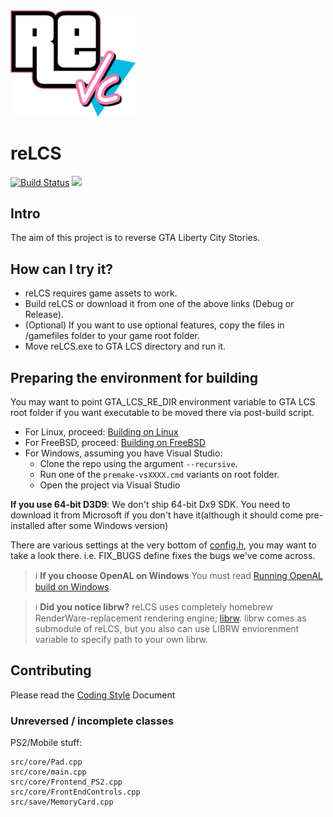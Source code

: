<img src="https://github.com/burt111/re3/blob/main/logo.png?raw=true" alt="re3 logo" width="200">

# reLCS
[![Build Status](https://img.shields.io/endpoint.svg?url=https%3A%2F%2Factions-badge.atrox.dev%2FGTAmodding%2Fre3%2Fbadge%3Fref%3Dlcs&style=flat)](https://actions-badge.atrox.dev/burt111/re3/goto?ref=lcs)
<a href="https://discord.gg/aKYAwCx92H"><img src="https://img.shields.io/badge/discord-join-7289DA.svg?logo=discord&longCache=true&style=flat" /></a>

## Intro

The aim of this project is to reverse GTA Liberty City Stories.

## How can I try it?

- reLCS requires game assets to work.
- Build reLCS or download it from one of the above links (Debug or Release).
- (Optional) If you want to use optional features, copy the files in /gamefiles folder to your game root folder.
- Move reLCS.exe to GTA LCS directory and run it.

## Preparing the environment for building

You may want to point GTA_LCS_RE_DIR environment variable to GTA LCS root folder if you want executable to be moved there via post-build script.

- For Linux, proceed: [Building on Linux](https://github.com/burt111/re3/wiki/Building-on-Linux)
- For FreeBSD, proceed: [Building on FreeBSD](https://github.com/burt111/re3/wiki/Building-on-FreeBSD) 
- For Windows, assuming you have Visual Studio:
    - Clone the repo using the argument `--recursive`.
    - Run one of the `premake-vsXXXX.cmd` variants on root folder.
    - Open the project via Visual Studio  
    
**If you use 64-bit D3D9**: We don't ship 64-bit Dx9 SDK. You need to download it from Microsoft if you don't have it(although it should come pre-installed after some Windows version)  

There are various settings at the very bottom of [config.h](https://github.com/burt111/re3/tree/lcs/src/core/config.h), you may want to take a look there. i.e. FIX_BUGS define fixes the bugs we've come across.

> :information_source: **If you choose OpenAL on Windows** You must read [Running OpenAL build on Windows](https://github.com/burt111/re3/wiki/Running-OpenAL-build-on-Windows).

> :information_source: **Did you notice librw?** reLCS uses completely homebrew RenderWare-replacement rendering engine; [librw](https://github.com/burt111/librw/). librw comes as submodule of reLCS, but you also can use LIBRW enviorenment variable to specify path to your own librw.

## Contributing
Please read the [Coding Style](https://github.com/burt111/re3/blob/master/CODING_STYLE.md) Document

### Unreversed / incomplete classes  

PS2/Mobile stuff:

	src/core/Pad.cpp
	src/core/main.cpp
	src/core/Frontend_PS2.cpp
	src/core/FrontEndControls.cpp
	src/save/MemoryCard.cpp

